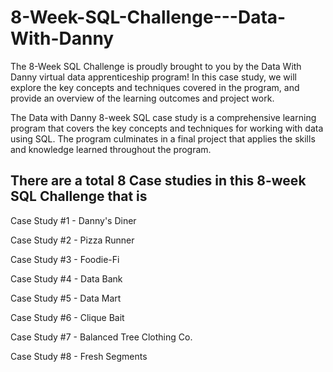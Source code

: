 # 8-Week-SQL-Challenge---Data-With-Danny

The 8-Week SQL Challenge is proudly brought to you by the Data With Danny virtual data apprenticeship program! In this case study, we will explore the key concepts and techniques covered in the program, and provide an overview of the learning outcomes and project work.

The Data with Danny 8-week SQL case study is a comprehensive learning program that covers the key concepts and techniques for working with data using SQL. The program culminates in a final project that applies the skills and knowledge learned throughout the program.

## There are a total 8 Case studies in this 8-week SQL Challenge that is

Case Study #1 - Danny's Diner

Case Study #2 - Pizza Runner

Case Study #3 - Foodie-Fi

Case Study #4 - Data Bank

Case Study #5 - Data Mart

Case Study #6 - Clique Bait

Case Study #7 - Balanced Tree Clothing Co.

Case Study #8 - Fresh Segments
